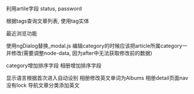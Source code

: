 利用artile字段 status, password

根据tags查询文章列表, 使用tag实体

最近浏览功能

使用ngDialog替换_modal.js
编辑category的时候应该把article所属category一并修改(需要调整node-data, 因为after中无法获取修改前的数据)

category增加排序字段
相册增加排序字段

显示语言根据首次进入自动设别
相册修改英文单词为Albums
相册detail页面nav没有lock
导航文章分类添加英文
